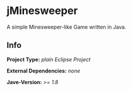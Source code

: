 # jMinesweeper
A simple Minesweeper-like Game written in Java.

## Info
**Project Type:** *plain Eclipse Project*

**External Dependencies:** *none*

**Jave-Version:** *>= 1.8*
